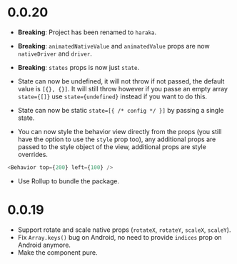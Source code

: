 # 0.0.20

- **Breaking**: Project has been renamed to `haraka`.
- **Breaking**: `animatedNativeValue` and `animatedValue` props are now `nativeDriver` and `driver`.
- **Breaking**: `states` props is now just `state`.
- State can now be undefined, it will not throw if not passed, the default value is `[{}, {}]`. It will still throw however if you passe an empty array `state={[]}` use `state={undefined}` instead if you want to do this.
- State can now be static `state=[{ /* config */ }]` by passing a single state.

- You can now style the behavior view directly from the props (you still have the option to use the `style` prop too), any additional props are passed to the style object of the view, additional props are style overrides.

```js
<Behavior top={200} left={100} />
```

- Use Rollup to bundle the package.

# 0.0.19

- Support rotate and scale native props (`rotateX`, `rotateY`, `scaleX`, `scaleY`).
- Fix `Array.keys()` bug on Android, no need to provide `indices` prop on Android anymore.
- Make the component pure.
